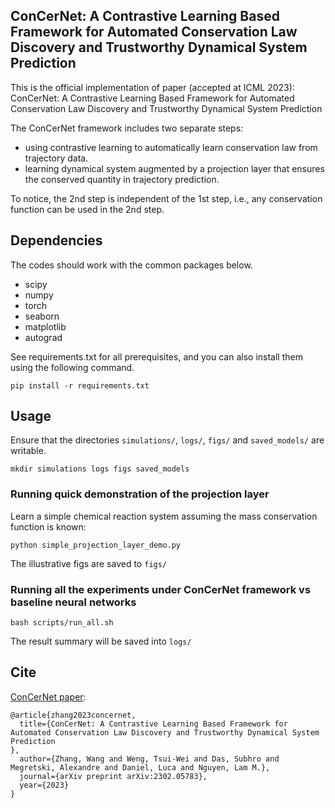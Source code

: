 ## ConCerNet: A Contrastive Learning Based Framework for Automated Conservation Law Discovery and Trustworthy Dynamical System Prediction
This is the official implementation of paper (accepted at ICML 2023): ConCerNet: A Contrastive Learning Based Framework for Automated Conservation Law Discovery and Trustworthy Dynamical System Prediction

The ConCerNet framework includes two separate steps:
* using contrastive learning to automatically learn conservation law from trajectory data. 
* learning dynamical system augmented by a projection layer that ensures the conserved quantity in trajectory prediction. 

To notice, the 2nd step is independent of the 1st step, i.e., any conservation function can be used in the 2nd step.
## Dependencies

The codes should work with the common packages below. 

 * scipy
 * numpy
 * torch
 * seaborn
 * matplotlib
 * autograd

See requirements.txt for all prerequisites, and you can also install them using the following command.
```
pip install -r requirements.txt
```
## Usage

Ensure that the directories `simulations/`, `logs/`, `figs/` and `saved_models/` are writable.
```
mkdir simulations logs figs saved_models
```

### Running quick demonstration of the projection layer
Learn a simple chemical reaction system assuming the mass conservation function is known:

```
python simple_projection_layer_demo.py
```
The illustrative figs are saved to `figs/`

### Running all the experiments under ConCerNet framework vs baseline neural networks
```
bash scripts/run_all.sh
```

The result summary will be saved into `logs/`


## Cite

[ConCerNet paper](https://arxiv.org/abs/2302.05783):

```
@article{zhang2023concernet,
  title={ConCerNet: A Contrastive Learning Based Framework for Automated Conservation Law Discovery and Trustworthy Dynamical System Prediction
},
  author={Zhang, Wang and Weng, Tsui-Wei and Das, Subhro and Megretski, Alexandre and Daniel, Luca and Nguyen, Lam M.},
  journal={arXiv preprint arXiv:2302.05783},
  year={2023}
}
```